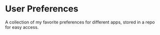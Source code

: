 # User Preferences

A collection of my favorite preferences for different apps, stored in a repo for easy access.
